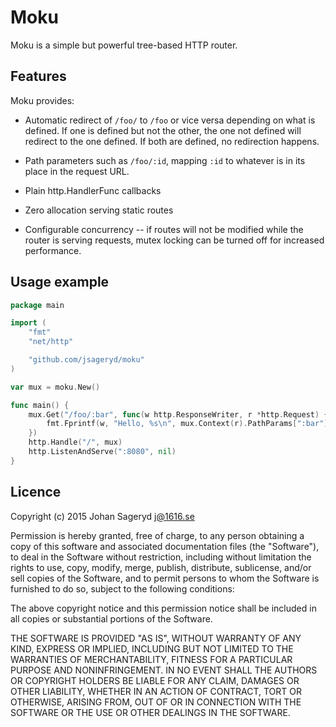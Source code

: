 # Moku
Moku is a simple but powerful tree-based HTTP router.

## Features
Moku provides:

- Automatic redirect of `/foo/` to `/foo` or vice versa depending on what is
  defined. If one is defined but not the other, the one not defined will
  redirect to the one defined. If both are defined, no redirection happens.

- Path parameters such as `/foo/:id`, mapping `:id` to whatever is in its place
  in the request URL.

- Plain http.HandlerFunc callbacks

- Zero allocation serving static routes

- Configurable concurrency -- if routes will not be modified while the router is
  serving requests, mutex locking can be turned off for increased performance.

## Usage example
```go
package main

import (
	"fmt"
	"net/http"

	"github.com/jsageryd/moku"
)

var mux = moku.New()

func main() {
	mux.Get("/foo/:bar", func(w http.ResponseWriter, r *http.Request) {
		fmt.Fprintf(w, "Hello, %s\n", mux.Context(r).PathParams[":bar"])
	})
	http.Handle("/", mux)
	http.ListenAndServe(":8080", nil)
}
```

## Licence
Copyright (c) 2015 Johan Sageryd <j@1616.se>

Permission is hereby granted, free of charge, to any person obtaining a copy of
this software and associated documentation files (the "Software"), to deal in
the Software without restriction, including without limitation the rights to
use, copy, modify, merge, publish, distribute, sublicense, and/or sell copies of
the Software, and to permit persons to whom the Software is furnished to do so,
subject to the following conditions:

The above copyright notice and this permission notice shall be included in all
copies or substantial portions of the Software.

THE SOFTWARE IS PROVIDED "AS IS", WITHOUT WARRANTY OF ANY KIND, EXPRESS OR
IMPLIED, INCLUDING BUT NOT LIMITED TO THE WARRANTIES OF MERCHANTABILITY, FITNESS
FOR A PARTICULAR PURPOSE AND NONINFRINGEMENT. IN NO EVENT SHALL THE AUTHORS OR
COPYRIGHT HOLDERS BE LIABLE FOR ANY CLAIM, DAMAGES OR OTHER LIABILITY, WHETHER
IN AN ACTION OF CONTRACT, TORT OR OTHERWISE, ARISING FROM, OUT OF OR IN
CONNECTION WITH THE SOFTWARE OR THE USE OR OTHER DEALINGS IN THE SOFTWARE.
